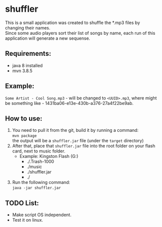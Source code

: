 # shuffler

This is a small application was created to shuffle the *.mp3 files by changing their names.  
Since some audio players sort their list of songs by name, each run of this application will generate a new sequense.

## Requirements:
 - java 8 installed
 - mvn 3.8.5

## Example:

`Some Artist - Cool Song.mp3` - will be changed to `<UUID>.mp3`, where might be something like - 1431ba06-e13e-430b-a376-27a4f22be9ab.

## How to use:

1) You need to pull it from the git, build it by running a command:  
`mvn package`  
the output will be a `shuffler.jar` file (under the `target` directory) 
2) After that, place that `shuffler.jar` file into the root folder on your flash card, next to music folder.  
   - Example: Kingston Flash (G:)  
     - ./.Trash-1000
     - ./music 
     - ./shuffler.jar
     - ./  
3) Run the following command:  
`java -jar shuffler.jar`

## TODO List:
- Make script OS independent.
- Test it on linux.
